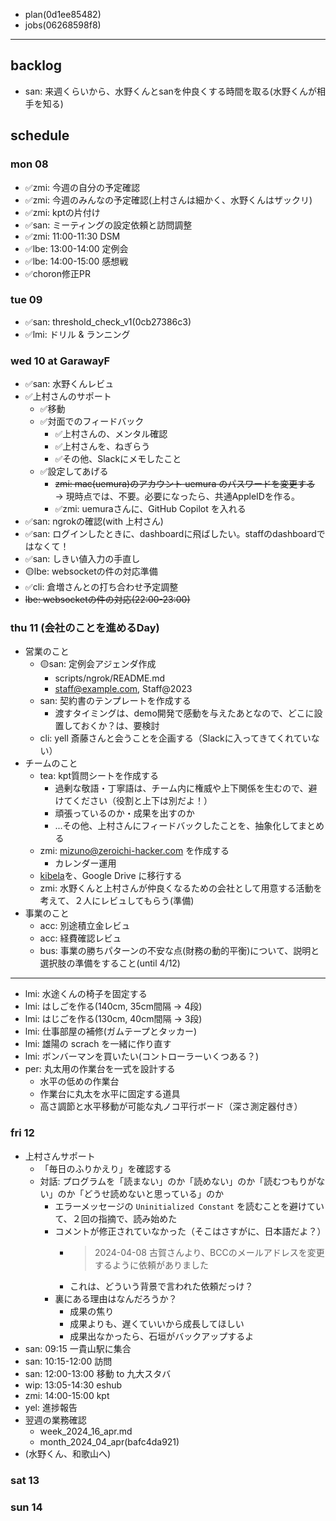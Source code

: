 - plan(0d1ee85482)
- jobs(06268598f8)
---

## backlog
- san: 来週くらいから、水野くんとsanを仲良くする時間を取る(水野くんが相手を知る)


## schedule
### mon 08
- ✅zmi: 今週の自分の予定確認
- ✅zmi: 今週のみんなの予定確認(上村さんは細かく、水野くんはザックリ)
- ✅zmi: kptの片付け
- ✅san: ミーティングの設定依頼と訪問調整
- ✅zmi: 11:00-11:30 DSM
- ✅lbe: 13:00-14:00 定例会
- ✅lbe: 14:00-15:00 感想戦
- ✅choron修正PR

### tue 09
- ✅san: threshold_check_v1(0cb27386c3)
- ✅lmi: ドリル & ランニング

### wed 10 at GarawayF
- ✅san: 水野くんレビュ
- ✅上村さんのサポート
  - ✅移動
  - ✅対面でのフィードバック
    - ✅上村さんの、メンタル確認
    - ✅上村さんを、ねぎらう
    - ✅その他、Slackにメモしたこと
  - ✅設定してあげる
    - ~~zmi: mac(uemura)のアカウント uemura のパスワードを変更する~~ → 現時点では、不要。必要になったら、共通AppleIDを作る。
    - ✅zmi: uemuraさんに、GitHub Copilot を入れる
- ✅san: ngrokの確認(with 上村さん)
- ✅san: ログインしたときに、dashboardに飛ばしたい。staffのdashboardではなくて！
- ✅san: しきい値入力の手直し
- 🟡lbe: websocketの件の対応準備
- ✅cli: 倉増さんとの打ち合わせ予定調整
- ~~lbe: websocketの件の対応(22:00-23:00)~~

### thu 11 (会社のことを進めるDay)
- 営業のこと
  - 🟡san: 定例会アジェンダ作成
    - scripts/ngrok/README.md
    - staff@example.com, Staff@2023
  - san: 契約書のテンプレートを作成する
    - 渡すタイミングは、demo開発で感動を与えたあとなので、どこに設置しておくか？は、要検討
  - cli: yell 斎藤さんと会うことを企画する（Slackに入ってきてくれていない）
- チームのこと
  - tea: kpt質問シートを作成する
    - 過剰な敬語・丁寧語は、チーム内に権威や上下関係を生むので、避けてください（役割と上下は別だよ！）
    - 頑張っているのか・成果を出すのか
    - ...その他、上村さんにフィードバックしたことを、抽象化してまとめる
  - zmi: mizuno@zeroichi-hacker.com を作成する
    - カレンダー運用
  - [kibela](https://zeroichi-hacker.kibe.la/)を、Google Drive に移行する
  - zmi: 水野くんと上村さんが仲良くなるための会社として用意する活動を考えて、２人にレビュしてもらう(準備)
- 事業のこと
  - acc: 別途積立金レビュ
  - acc: 経費確認レビュ
  - bus: 事業の勝ちパターンの不安な点(財務の動的平衡)について、説明と選択肢の準備をすること(until 4/12)
---
- lmi: 水途くんの椅子を固定する
- lmi: はしごを作る(140cm, 35cm間隔 -> 4段)
- lmi: はじごを作る(130cm, 40cm間隔 -> 3段)
- lmi: 仕事部屋の補修(ガムテープとタッカー)
- lmi: 雄陽の scrach を一緒に作り直す
- lmi: ボンバーマンを買いたい(コントローラーいくつある？)
- per: 丸太用の作業台を一式を設計する
  - 水平の低めの作業台
  - 作業台に丸太を水平に固定する道具
  - 高さ調節と水平移動が可能な丸ノコ平行ボード（深さ測定器付き）

### fri 12
- 上村さんサポート
  - 「毎日のふりかえり」を確認する
  - 対話: プログラムを「読まない」のか「読めない」のか「読むつもりがない」のか「どうせ読めないと思っている」のか
    - エラーメッセージの `Uninitialized Constant` を読むことを避けていて、２回の指摘で、読み始めた
    - コメントが修正されていなかった（そこはさすがに、日本語だよ？）
      - >2024-04-08 古賀さんより、BCCのメールアドレスを変更するように依頼がありました
      - これは、どういう背景で言われた依頼だっけ？
    - 裏にある理由はなんだろうか？
      - 成果の焦り
      - 成果よりも、遅くていいから成長してほしい
      - 成果出なかったら、石垣がバックアップするよ
- san: 09:15 一貴山駅に集合
- san: 10:15-12:00 訪問
- san: 12:00-13:00 移動 to 九大スタバ
- wip: 13:05-14:30 eshub
- zmi: 14:00-15:00 kpt
- yel: 進捗報告
- 翌週の業務確認
  - week_2024_16_apr.md
  - month_2024_04_apr(bafc4da921)
- (水野くん、和歌山へ)

### sat 13
### sun 14



